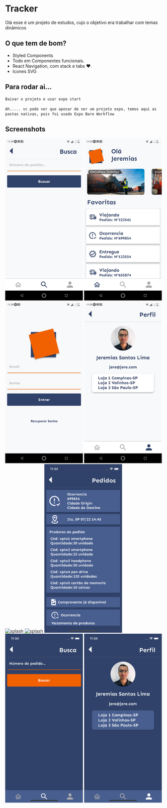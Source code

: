 # Tracker

Olá esse é um projeto de estudos, cujo o objetivo era trabalhar com temas dinâmicos

## O que tem de bom?

- Styled Components
- Todo em Componentes funcionais.
- React Navigation, com stack e tabs ❤️.
- Icones SVG

## Para rodar ai...

    Baixar o projeto e usar expo start

    Ah..... vc pode ver que apesar de ser um projeto expo, temos aqui as pastas nativas, pois foi usado Expo Bare Workflow

## Screenshots

<div>
    <img src="https://github.com/JereLima/tracker/blob/master/src/prints/7a763196-abc2-4058-b6f4-b52ad0b1a7d7.jpeg" alt="splash" width="250"/>
  <img src="https://github.com/JereLima/tracker/blob/master/src/prints/4c0b604d-cbed-41cf-a920-3a0031d76362.jpeg" alt="splash" width="250"/>
  <img src="https://github.com/JereLima/tracker/blob/master/src/prints/8e8a5e79-1619-4641-891e-a1d407d3172e.jpeg" alt="splash" width="250"/>
  <img src="https://github.com/JereLima/tracker/blob/master/src/prints/c6b54012-8a24-4b58-b408-f7caa7fe7060.jpeg" alt="splash" width="250"/>
  <img src="Simulator Screen Shot - iPhone X - 2021-12-10 at 11.34.12.png" alt="splash" width="250"/>
  <img src="Simulator Screen Shot - iPhone X - 2021-12-10 at 11.34.15.png" alt="splash" width="250"/>
  <img src="https://github.com/JereLima/tracker/blob/master/src/prints/Simulator%20Screen%20Shot%20-%20iPhone%20X%20-%202021-12-10%20at%2011.34.31.png" alt="splash" width="250"/>
  <img src="https://github.com/JereLima/tracker/blob/master/src/prints/Simulator%20Screen%20Shot%20-%20iPhone%20X%20-%202021-12-10%20at%2011.34.36.png" alt="splash" width="250"/>
  <img src="https://github.com/JereLima/tracker/blob/master/src/prints/Simulator%20Screen%20Shot%20-%20iPhone%20X%20-%202021-12-10%20at%2011.34.45.png" alt="splash" width="250"/>

</div>
